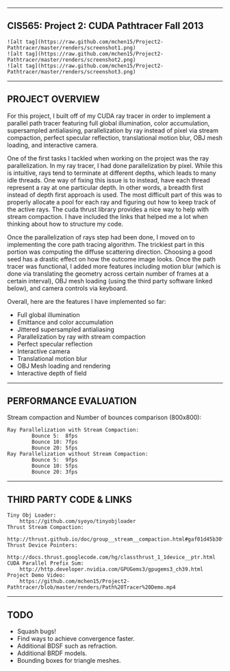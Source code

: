 -------------------------------------------------------------------------------
CIS565: Project 2: CUDA Pathtracer Fall 2013
-------------------------------------------------------------------------------
	![alt tag](https://raw.github.com/mchen15/Project2-Pathtracer/master/renders/screenshot1.png)
	![alt tag](https://raw.github.com/mchen15/Project2-Pathtracer/master/renders/screenshot2.png)
	![alt tag](https://raw.github.com/mchen15/Project2-Pathtracer/master/renders/screenshot3.png)
-------------------------------------------------------------------------------
PROJECT OVERVIEW
-------------------------------------------------------------------------------
For this project, I built off of my CUDA ray tracer in order to implement a parallel path tracer featuring full global illumination,
color accumulation, supersampled antialiasing, parallelization by ray instead of pixel via stream compaction, perfect specular reflection,
translational motion blur, OBJ mesh loading, and interactive camera. 

One of the first tasks I tackled when working on the project was the ray parallelization. In my ray tracer, I had done parallelization by pixel. 
While this is intuitive, rays tend to terminate at different depths, which leads to many idle threads. One way of fixing this issue is to instead, 
have each thread represent a ray at one particular depth. In other words, a breadth first instead of depth first approach is used. The most difficult
part of this was to properly allocate a pool for each ray and figuring out how to keep track of the active rays. The cuda thrust library provides a nice
way to help with stream compaction. I have included the links that helped me a lot when thinking about how to structure my code. 

Once the parallelization of rays step had been done, I moved on to implementing the core path tracing algorithm. The trickiest part in this portion was
computing the diffuse scattering direction. Choosing a good seed has a drastic effect on how the outcome image looks. Once the path tracer was functional, I added
more features including motion blur (which is done via translating the geometry across certain number of frames at a certain interval), OBJ mesh loading (using
the third party software linked below), and camera controls via keyboard.

Overall, here are the features I have implemented so far:
* Full global illumination
* Emittance and color accumulation
* Jittered supersampled antialiasing
* Parallelization by ray with stream compaction
* Perfect specular reflection
* Interactive camera
* Translational motion blur
* OBJ Mesh loading and rendering
* Interactive depth of field
-------------------------------------------------------------------------------
PERFORMANCE EVALUATION
-------------------------------------------------------------------------------
Stream compaction and Number of bounces comparison (800x800):
	
	Ray Parallelization with Stream Compaction: 
			Bounce 5:  8fps
			Bounce 10: 7fps
			Bounce 20: 5fps
	Ray Parallelization without Stream Compaction: 
			Bounce 5:  9fps
			Bounce 10: 5fps
			Bounce 20: 3fps

-------------------------------------------------------------------------------
THIRD PARTY CODE & LINKS
-------------------------------------------------------------------------------
	Tiny Obj Loader: 
		https://github.com/syoyo/tinyobjloader
	Thrust Stream Compaction: 
		http://thrust.github.io/doc/group__stream__compaction.html#gaf01d45b30fecba794afae065d625f94f
	Thrust Device Pointers: 
		http://docs.thrust.googlecode.com/hg/classthrust_1_1device__ptr.html
	CUDA Parallel Prefix Sum: 
		http://http.developer.nvidia.com/GPUGems3/gpugems3_ch39.html
	Project Demo Video: 
		https://github.com/mchen15/Project2-Pathtracer/blob/master/renders/Path%20Tracer%20Demo.mp4

-------------------------------------------------------------------------------
TODO
-------------------------------------------------------------------------------
* Squash bugs!
* Find ways to achieve convergence faster.
* Additional BDSF such as refraction.
* Additional BRDF models.
* Bounding boxes for triangle meshes.
